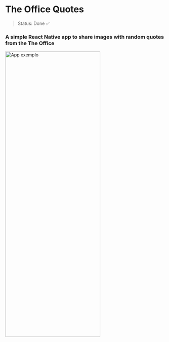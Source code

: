 <H1>The Office Quotes</H1>

> Status: Done 	✅

### A simple React Native app to share images with random quotes from the  The Office



<img src="gitHubTheOffice.giff" alt="App exemplo " style="width:300px;height:900px;">

